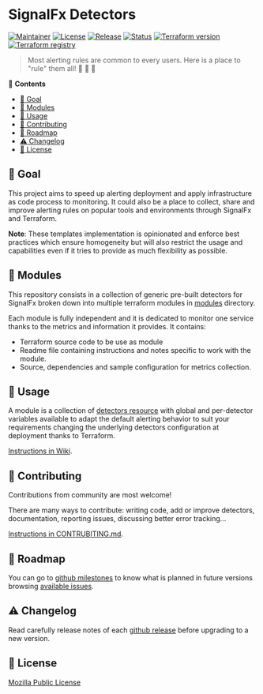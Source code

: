 # SignalFx Detectors
[![Maintainer](https://img.shields.io/badge/maintained%20by-claranet-red?style=flat-square)](https://www.claranet.fr/)
[![License](https://img.shields.io/github/license/claranet/terraform-signalfx-detectors?style=flat-square)](LICENSE)
[![Release](https://img.shields.io/github/v/release/claranet/terraform-signalfx-detectors?style=flat-square)](https://github.com/claranet/terraform-signalfx-detectors/releases)
[![Status](https://img.shields.io/github/workflow/status/claranet/terraform-signalfx-detectors/Detectors?style=flat-square&label=tests)](https://github.com/claranet/terraform-signalfx-detectors/actions?query=workflow%3ADetectors)
[![Terraform version](https://img.shields.io/badge/terraform-%3E%3D0.12.26-623CE4.svg?style=flat-square&logo=terraform)](https://github.com/hashicorp/terraform)
[![Terraform registry](https://img.shields.io/badge/terraform-registry-623CE4.svg?style=flat-square&logo=terraform)](https://registry.terraform.io/modules/claranet/detectors/signalfx)

> Most alerting rules are common to every users. Here is a place to "rule" them all! :gift: :rotating_light: :metal:

<!-- START doctoc generated TOC please keep comment here to allow auto update -->
<!-- DON'T EDIT THIS SECTION, INSTEAD RE-RUN doctoc TO UPDATE -->
:link: **Contents**

- [:loudspeaker: Goal](#loudspeaker-goal)
- [:bell: Modules](#bell-modules)
- [:running: Usage](#running-usage)
- [:handshake: Contributing](#handshake-contributing)
- [:construction: Roadmap](#construction-roadmap)
- [:warning: Changelog](#warning-changelog)
- [:memo: License](#memo-license)

<!-- END doctoc generated TOC please keep comment here to allow auto update -->

## :loudspeaker: Goal

This project aims to speed up alerting deployment and apply infrastructure as code 
process to monitoring. It could also be a place to collect, share and improve 
alerting rules on popular tools and environments through SignalFx and Terraform.

__Note__: These templates implementation is opinionated and enforce best practices 
which ensure homogeneity but will also restrict the usage and capabilities even if 
it tries to provide as much flexibility as possible.

## :bell: Modules

This repository consists in a collection of generic pre-built detectors for SignalFx 
broken down into multiple terraform modules in [modules](./modules/README.md) directory.

Each module is fully independent and it is dedicated to monitor one service 
thanks to the metrics and information it provides. It contains:

- Terraform source code to be use as module
- Readme file containing instructions and notes specific to work with the module.
- Source, dependencies and sample configuration for metrics collection.

## :running: Usage

A module is a collection of [detectors 
resource](https://registry.terraform.io/providers/splunk-terraform/signalfx/latest/docs/resources/detector) 
with global and per-detector variables available to adapt the default alerting 
behavior to suit your requirements changing the underlying detectors configuration 
at deployment thanks to Terraform.

[Instructions in Wiki](https://github.com/claranet/terraform-signalfx-detectors/wiki).

## :handshake: Contributing

Contributions from community are most welcome!

There are many ways to contribute: writing code, add or improve detectors, 
documentation, reporting issues, discussing better error tracking...

[Instructions in CONTRUBITING.md](CONTRIBUTING.md).

## :construction: Roadmap

You can go to [github 
milestones](https://github.com/claranet/terraform-signalfx-detectors/milestones) 
to know what is planned in future versions browsing [available 
issues](https://github.com/claranet/terraform-signalfx-detectors/issues).

## :warning: Changelog

Read carefully release notes of each [github 
release](https://github.com/claranet/terraform-signalfx-detectors/releases) 
before upgrading to a new version.

## :memo: License

[Mozilla Public License](https://www.mozilla.org/en-US/MPL/)
